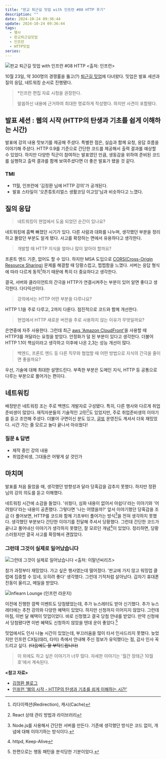 ```yaml
---
title: "판교 퇴근길 밋업 with 인프런 #08 HTTP 후기"
description: ""
date: 2024-10-24 09:36:44
update: 2024-10-24 09:36:44
tags:
  - 행사
  - 판교퇴근길밋업
  - 인프런
  - HTTP밋업
series: 
---
```


![판교 퇴근길 밋업 with 인프런 #08 HTTP <출처: 인프런>](pangyo-evening-meet-up-http.avif)

10월 23일, 약 300명의 경쟁률을 뚫고(?) [퇴근길 밋업](https://inf.run/R44jf)에 다녀왔다. 밋업은 발표 세션과 질의 응답, 네트워킹 순서로 진행됐다.

> *인프런 편집 자료 시청을 권장한다.
>
> 말씀하신 내용에 근거하여 최대한 명료하게 작성했다. 하지만 사견이 포함됐다.

## 발표 세션 : 웹의 시작 (HTTP의 탄생과 기초를 쉽게 이해하는 시간)

발표에 강의 내용 맛보기를 제공해 주셨다. 특별한 점은, 실습과 함께 요청, 응답 흐름을 이야기해 주셨다.
HTTP 0.9를 기준으로 간단한 코드를 제공해서 출력 결과를 예상할 수 있었다. 하지만 다양한 직군이 참여하는 발표였던 만큼, 생동감을 위하여
준비된 코드를 실행하고 출력 결과를 함께 보여주셨다면 더 좋은 발표가 됐을 것 같다.

### TMI

- 11월, 인프런에 '김정환 님에 HTTP 강의'가 공개된다.
- 발표 스타일이 '오픈튜토리얼스 생활코딩 이고잉'님과 비슷하다고 느꼈다.

## 질의 응답

> 네트워킹이 현업에서 도움 되었던 순간이 있나요?

네트워킹에 흠뻑 빠졌던 시기가 있다. 다른 사람과 대화를 나누며, 생각했던 부분을 정리하고 몰랐던 부분도 알게 됐다.
사고를 확장하는 면에서 유용하다고 생각한다.

> 개발할 때 HTTP 지식을 얼마나 많이 알아야 할까요?

프론트 엔드 기준, 없어도 할 수 있다.
하지만 MSA 도입으로 [CORS(Cross-Origin Resource Sharing)](https://developer.mozilla.org/en-US/docs/Web/HTTP/CORS) 문제를 해결할 때
당황스럽고, 찝찝함을 느꼈다. 서버는 응답 형식에 따라 다르게 동작[^1]하기 때문에 특히 더 중요하다고 생각한다.

결국, 서버와 클라이언트의 간극을 HTTP가 연결시켜주는 부분이 있어 알면 좋다고 생각한다. 다다익선이다.

> 강의에서는 HTTP 어떤 부분을 다루나요?

HTTP 1.1을 주로 다루고, 2까지 다룬다. 점진적으로 코드와 함께 개선한다.

> 현업에서 HTTP 새로운 버전을 주로 사용하지 않는 이유가 무엇일까요?

은연중에 자주 사용한다. 그런데 최근 [aws 'Amazon CloudFront'](https://aws.amazon.com/ko/cloudfront/)을 사용할 때 HTTP3를 꺼달라는 요청을 받았다.
안정화가 덜 된 부분이 있다고 생각한다. 더불어 HTTP 1.1이 핵심이라고 생각하고 이후에 나온 2,3는 성능 개선이 많다.

> 백엔드, 프론트 엔드 등 다른 직무와 협업할 때 어떤 방법으로 지식의 간극을 줄이면 좋을까요?

우선, 기술에 대해 최대한 설명드린다. 부족한 부분은 도메인 지식, HTTP 등 공통으로 다루는 부분으로 풀어가는 편이다.

## 네트워킹

배정받은 네트워킹 조는 주로 백엔드 개발자로 구성됐다. 특히, 다른 행사와 다르게 취업준비생이 많았다. 재직자분들의 기술적인 고민[^2]도
있었지만, 주로 취업준비생의 이야기를 듣고 조언해 주셨다. 더불어 구면이신 분도 있고, [글또](https://geultto.github.io/) 운영진도 계셔서 더욱 재밌었다.
시간 가는 줄 모르고 놀다 끝나서 아쉬웠다!

### 질문 & 답변

- 제작 중인 강의 내용
- 취업준비생, 그대들은 어떻게 살 것인가

## 마치며

발표를 처음 들었을 때, 생각했던 방향성과 달라 당혹감을 감추지 못했다. 하지만 정환 님의 강의 의도를 듣고 이해했다.

네트워킹 시간에 소감을 들었다. '쉬웠다, 심화 내용이 없어서 아쉽다'라는 이야기와 '어려웠다'라는 내용이 공존했다.
그렇다면 '나는 어땠을까?' 앞서 이야기했던 당혹감을 조금 더 풀어보면, HTTP를 코드와 함께 기초부터 풀어가는 방식[^3]을 전혀 생각하지 못했다.
생각했던 부분보다 간단한 이야기를 전달해 주셔서 당황했다. 그런데 간단한 코드가 끝나고 풀어내신 이야기가 생각하지 못했던, 잘 모르던 개념[^4]이 있었다.
정리하면, 당황스러웠지만 결국 사고를 확장해서 괜찮았다.

### 그런데 그것이 실제로 일어났습니다

![그런데 그것이 실제로 일어났습니다 <출처: 이말년씨리즈>](lee-mal-nyeon-series.avif)

참가 과정부터 재밌었다. 가고 싶은 행사였는데 떨어졌다. '판교에 가지 않고 워밍업 클럽에 집중할 수 있네, 오히려 좋다' 생각했다.
그런데 기적처럼 살아났다. 갑자기 휴대폰 진동이 울리고, 메일을 받았다.

![Inflearn Lounge (인프런 라운지)](inflearn-lounge.avif)

이전에 진행한 깜짝 이벤트도 당첨됐었는데, 추가 뉴스레터도 받아 신기했다.
추가 뉴스레터에는 추천 강의와 다양한 혜택이 있었다. 하지만 신청까지 이어지지 않았다. 그런데 마침, 이번 달 혜택이 밋업이었다. 바로 신청했고 결국 당첨 안내를 받았다.
만약 신청에서 당첨됐다면 이번 혜택도 신청하지 않았을 텐데 운이 좋았다.[^5]

밋업에서도 인사 나눌 시간이 있었는데, 부끄러움을 많이 타서 인사드리지 못했다. 늦었지만 인프런 CX팀(태리, 타미) 측에서 안내해 주신 정보가 유익했다는 점, 감사 인사 꼭 드리고 싶다.
~~(다음에도 잘 부탁드립니다)~~

> 이 외에도 하고 싶은 이야기가 너무 많다. 자세한 이야기는 '월간 장태근 10월호'에서 계속된다.

**<참고 자료>**

- [김정환 블로그](https://jeonghwan-kim.github.io/)
- [인프런 '웹의 시작 - HTTP의 탄생과 기초를 쉽게 이해하는 시간'](https://inf.run/qjkon)

[^1]: 리다이렉션(Redirection), 캐시(Cache)
[^2]: React 상태 관리 방법과 라이브러리
[^3]: Node.js를 사용해서 간단한 서버를 만든다. 기존에 생각했던 방식은 코드 없이, 개념에 대해 이야기하는 방식이다.
[^4]: httpd, Keep-Alive
[^5]: 한편으로는 행동 패턴을 분석당한 기분이었다.

